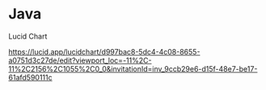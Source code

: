 # Java

Lucid Chart 

https://lucid.app/lucidchart/d997bac8-5dc4-4c08-8655-a0751d3c27de/edit?viewport_loc=-11%2C-11%2C2156%2C1055%2C0_0&invitationId=inv_9ccb29e6-d15f-48e7-be17-61afd590111c
 
